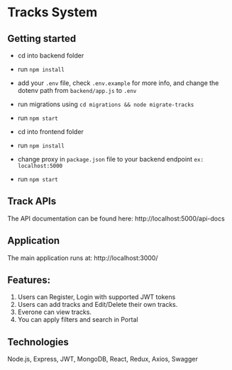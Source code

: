 # Tracks System

## Getting started

* cd into backend folder
* run `npm install`
* add your `.env` file, check `.env.example` for more info, and change the dotenv path from `backend/app.js` to `.env`
* run migrations using `cd migrations && node migrate-tracks`
* run `npm start`

* cd into frontend folder
* run `npm install`
* change proxy in `package.json` file to your backend endpoint `ex: localhost:5000`
* run `npm start`

## Track APIs
The API documentation can be found here: http://localhost:5000/api-docs

## Application
The main application runs at: http://localhost:3000/

## Features:
1. Users can Register, Login with supported JWT tokens
2. Users can add tracks and Edit/Delete their own tracks.
3. Everone can view tracks.
4. You can apply filters and search in Portal

## Technologies
Node.js, Express, JWT, MongoDB, React, Redux, Axios, Swagger
